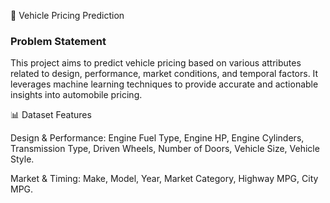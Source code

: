 🚗 Vehicle Pricing Prediction
### Problem Statement

This project aims to predict vehicle pricing based on various attributes related to design, performance, market conditions, and temporal factors. It leverages machine learning techniques to provide accurate and actionable insights into automobile pricing.

📊 Dataset Features

Design & Performance:  Engine Fuel Type, Engine HP, Engine Cylinders, Transmission Type, Driven Wheels, Number of Doors, Vehicle Size, Vehicle Style.

Market & Timing: Make, Model, Year, Market Category, Highway MPG, City MPG.
